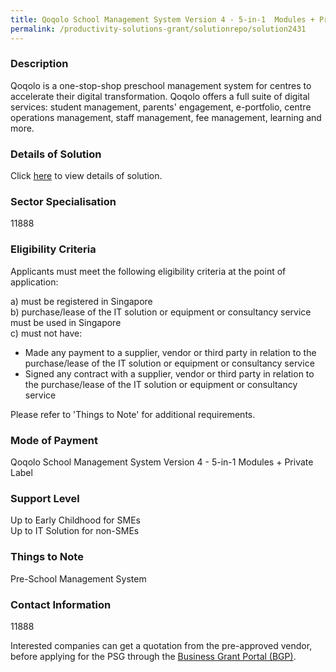 ```yaml
---
title: Qoqolo School Management System Version 4 - 5-in-1  Modules + Private Label
permalink: /productivity-solutions-grant/solutionrepo/solution2431
---
```


### Description

Qoqolo is a one-stop-shop preschool management system for centres to accelerate their digital transformation.  Qoqolo offers a full suite of digital services: student management, parents' engagement, e-portfolio, centre operations management, staff management, fee management, learning and more.

### Details of Solution

Click <a href='CommonTown Pte Ltd' target='_blank' rel='noopener'>here</a> to view details of solution.

### Sector Specialisation

 11888 

### Eligibility Criteria

Applicants must meet the following eligibility criteria at the point of application:

a) must be registered in Singapore <br>
b) purchase/lease of the IT solution or equipment or consultancy service must be used in Singapore <br>
c) must not have:
- Made any payment to a supplier, vendor or third party in relation to the purchase/lease of the IT solution or equipment or consultancy service
- Signed any contract with a supplier, vendor or third party in relation to the purchase/lease of the IT solution or equipment or consultancy service

Please refer to 'Things to Note' for additional requirements.

### Mode of Payment
Qoqolo School Management System Version 4 - 5-in-1  Modules + Private Label

### Support Level
Up to Early Childhood for SMEs <br>
Up to IT Solution for non-SMEs

### Things to Note
Pre-School Management System

### Contact Information
11888

Interested companies can get a quotation from the pre-approved vendor, before applying for the PSG through the <a target='_blank' rel='noopener' href='https://www.businessgrants.gov.sg/'>Business Grant Portal (BGP)</a>.
